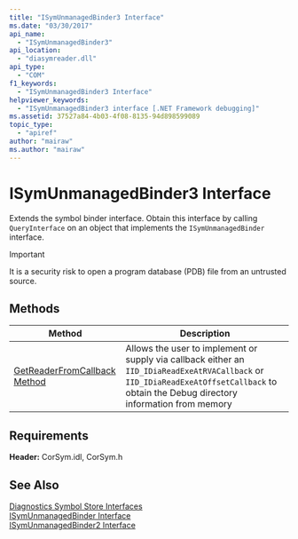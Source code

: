 ```yaml
---
title: "ISymUnmanagedBinder3 Interface"
ms.date: "03/30/2017"
api_name: 
  - "ISymUnmanagedBinder3"
api_location: 
  - "diasymreader.dll"
api_type: 
  - "COM"
f1_keywords: 
  - "ISymUnmanagedBinder3 Interface"
helpviewer_keywords: 
  - "ISymUnmanagedBinder3 interface [.NET Framework debugging]"
ms.assetid: 37527a84-4b03-4f08-8135-94d898599089
topic_type: 
  - "apiref"
author: "mairaw"
ms.author: "mairaw"
---
```

# ISymUnmanagedBinder3 Interface
Extends the symbol binder interface. Obtain this interface by calling `QueryInterface` on an object that implements the `ISymUnmanagedBinder` interface.  
  
> [!IMPORTANT]
>  It is a security risk to open a program database (PDB) file from an untrusted source.  
  
## Methods  
  
|Method|Description|  
|------------|-----------------|  
|[GetReaderFromCallback Method](../../../../docs/framework/unmanaged-api/diagnostics/isymunmanagedbinder3-getreaderfromcallback-method.md)|Allows the user to implement or supply via callback either an `IID_IDiaReadExeAtRVACallback` or `IID_IDiaReadExeAtOffsetCallback` to obtain the Debug directory information from memory|  
  
## Requirements  
 **Header:** CorSym.idl, CorSym.h  
  
## See Also  
 [Diagnostics Symbol Store Interfaces](../../../../docs/framework/unmanaged-api/diagnostics/diagnostics-symbol-store-interfaces.md)  
 [ISymUnmanagedBinder Interface](../../../../docs/framework/unmanaged-api/diagnostics/isymunmanagedbinder-interface.md)  
 [ISymUnmanagedBinder2 Interface](../../../../docs/framework/unmanaged-api/diagnostics/isymunmanagedbinder2-interface.md)
